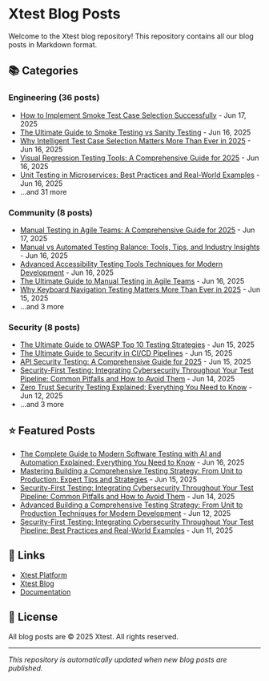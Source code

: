 # Xtest Blog Posts

Welcome to the Xtest blog repository! This repository contains all our blog posts in Markdown format.

## 📚 Categories

### Engineering (36 posts)

- [How to Implement Smoke Test Case Selection Successfully](posts/2025/2025-06-17-how-to-implement-smoke-test-case-selection-successfully.md) - Jun 17, 2025
- [The Ultimate Guide to Smoke Testing vs Sanity Testing](posts/2025/2025-06-16-the-ultimate-guide-to-smoke-testing-vs-sanity-testing.md) - Jun 16, 2025
- [Why Intelligent Test Case Selection Matters More Than Ever in 2025](posts/2025/2025-06-16-why-intelligent-test-case-selection-matters-more-than-ever-in-2025.md) - Jun 16, 2025
- [Visual Regression Testing Tools: A Comprehensive Guide for 2025](posts/2025/2025-06-16-visual-regression-testing-tools-a-comprehensive-guide-for-2025.md) - Jun 16, 2025
- [Unit Testing in Microservices: Best Practices and Real-World Examples](posts/2025/2025-06-16-unit-testing-in-microservices-best-practices-and-real-world-examples.md) - Jun 16, 2025
- ...and 31 more

### Community (8 posts)

- [Manual Testing in Agile Teams: A Comprehensive Guide for 2025](posts/2025/2025-06-17-manual-testing-in-agile-teams-a-comprehensive-guide-for-2025.md) - Jun 17, 2025
- [Manual vs Automated Testing Balance: Tools, Tips, and Industry Insights](posts/2025/2025-06-16-manual-vs-automated-testing-balance-tools-tips-and-industry-insights.md) - Jun 16, 2025
- [Advanced Accessibility Testing Tools Techniques for Modern Development](posts/2025/2025-06-16-advanced-accessibility-testing-tools-techniques-for-modern-development.md) - Jun 16, 2025
- [The Ultimate Guide to Manual Testing in Agile Teams](posts/2025/2025-06-16-the-ultimate-guide-to-manual-testing-in-agile-teams.md) - Jun 16, 2025
- [Why Keyboard Navigation Testing Matters More Than Ever in 2025](posts/2025/2025-06-15-why-keyboard-navigation-testing-matters-more-than-ever-in-2025.md) - Jun 15, 2025
- ...and 3 more

### Security (8 posts)

- [The Ultimate Guide to OWASP Top 10 Testing Strategies](posts/2025/2025-06-15-the-ultimate-guide-to-owasp-top-10-testing-strategies.md) - Jun 15, 2025
- [The Ultimate Guide to Security in CI/CD Pipelines](posts/2025/2025-06-15-the-ultimate-guide-to-security-in-cicd-pipelines.md) - Jun 15, 2025
- [API Security Testing: A Comprehensive Guide for 2025](posts/2025/2025-06-15-api-security-testing-a-comprehensive-guide-for-2025.md) - Jun 15, 2025
- [Security-First Testing: Integrating Cybersecurity Throughout Your Test Pipeline: Common Pitfalls and How to Avoid Them](posts/2025/2025-06-14-security-first-testing-integrating-cybersecurity-throughout-your-test-pipeline-common-pitfalls-and-how-to-avoid-them.md) - Jun 14, 2025
- [Zero Trust Security Testing Explained: Everything You Need to Know](posts/2025/2025-06-12-zero-trust-security-testing-explained-everything-you-need-to-know.md) - Jun 12, 2025
- ...and 3 more

## ⭐ Featured Posts

- [The Complete Guide to Modern Software Testing with AI and Automation Explained: Everything You Need to Know](posts/2025/2025-06-16-the-complete-guide-to-modern-software-testing-with-ai-and-automation-explained-everything-you-need-to-know.md) - Jun 16, 2025
- [Mastering Building a Comprehensive Testing Strategy: From Unit to Production: Expert Tips and Strategies](posts/2025/2025-06-15-mastering-building-a-comprehensive-testing-strategy-from-unit-to-production-expert-tips-and-strategies.md) - Jun 15, 2025
- [Security-First Testing: Integrating Cybersecurity Throughout Your Test Pipeline: Common Pitfalls and How to Avoid Them](posts/2025/2025-06-14-security-first-testing-integrating-cybersecurity-throughout-your-test-pipeline-common-pitfalls-and-how-to-avoid-them.md) - Jun 14, 2025
- [Advanced Building a Comprehensive Testing Strategy: From Unit to Production Techniques for Modern Development](posts/2025/2025-06-12-advanced-building-a-comprehensive-testing-strategy-from-unit-to-production-techniques-for-modern-development.md) - Jun 12, 2025
- [Security-First Testing: Integrating Cybersecurity Throughout Your Test Pipeline: Best Practices and Real-World Examples](posts/2025/2025-06-11-security-first-testing-integrating-cybersecurity-throughout-your-test-pipeline-best-practices-and-real-world-examples.md) - Jun 11, 2025

## 🔗 Links

- [Xtest Platform](https://xtest.ing)
- [Xtest Blog](https://xtest.ing/blog)
- [Documentation](https://xtest.ing/docs)

## 📝 License

All blog posts are © 2025 Xtest. All rights reserved.

---

*This repository is automatically updated when new blog posts are published.*
